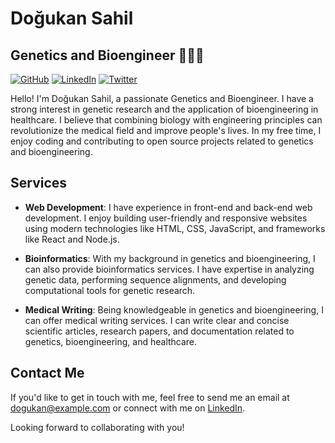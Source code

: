 # Doğukan Sahil

## Genetics and Bioengineer 👨🏽‍🔬

[![GitHub](https://img.shields.io/badge/GitHub-dogukansahil-blue?style=flat&logo=github)](https://github.com/dogukansahil)
[![LinkedIn](https://img.shields.io/badge/LinkedIn-dogukansahil-blue?style=flat&logo=linkedin)](https://www.linkedin.com/in/dogukansahil)
[![Twitter](https://img.shields.io/badge/Twitter-dogukansahil-blue?style=flat&logo=twitter)](https://twitter.com/dogukansahil)

Hello! I'm Doğukan Sahil, a passionate Genetics and Bioengineer. I have a strong interest in genetic research and the application of bioengineering in healthcare. I believe that combining biology with engineering principles can revolutionize the medical field and improve people's lives. In my free time, I enjoy coding and contributing to open source projects related to genetics and bioengineering.

## Services

- **Web Development**: I have experience in front-end and back-end web development. I enjoy building user-friendly and responsive websites using modern technologies like HTML, CSS, JavaScript, and frameworks like React and Node.js.

- **Bioinformatics**: With my background in genetics and bioengineering, I can also provide bioinformatics services. I have expertise in analyzing genetic data, performing sequence alignments, and developing computational tools for genetic research.

- **Medical Writing**: Being knowledgeable in genetics and bioengineering, I can offer medical writing services. I can write clear and concise scientific articles, research papers, and documentation related to genetics, bioengineering, and healthcare.

## Contact Me

If you'd like to get in touch with me, feel free to send me an email at [dogukan@example.com](mailto:dogukan@example.com) or connect with me on [LinkedIn](https://www.linkedin.com/in/dogukansahil).

Looking forward to collaborating with you!
